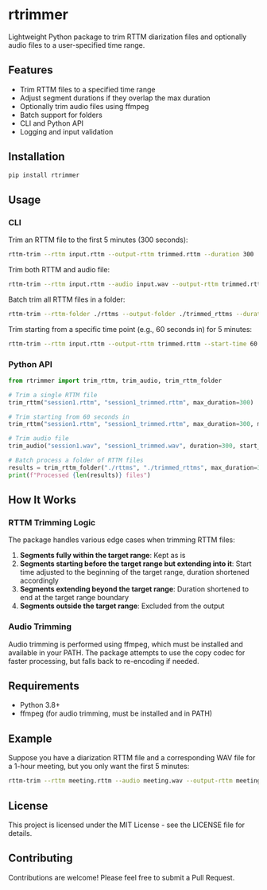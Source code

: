 # rtrimmer

Lightweight Python package to trim RTTM diarization files and optionally audio files to a user-specified time range.

## Features
- Trim RTTM files to a specified time range
- Adjust segment durations if they overlap the max duration
- Optionally trim audio files using ffmpeg
- Batch support for folders
- CLI and Python API
- Logging and input validation

## Installation

```bash
pip install rtrimmer
```

## Usage

### CLI

Trim an RTTM file to the first 5 minutes (300 seconds):

```bash
rttm-trim --rttm input.rttm --output-rttm trimmed.rttm --duration 300
```

Trim both RTTM and audio file:

```bash
rttm-trim --rttm input.rttm --audio input.wav --output-rttm trimmed.rttm --output-audio trimmed.wav --duration 300
```

Batch trim all RTTM files in a folder:

```bash
rttm-trim --rttm-folder ./rttms --output-folder ./trimmed_rttms --duration 300
```

Trim starting from a specific time point (e.g., 60 seconds in) for 5 minutes:

```bash
rttm-trim --rttm input.rttm --output-rttm trimmed.rttm --start-time 60 --duration 300
```

### Python API

```python
from rtrimmer import trim_rttm, trim_audio, trim_rttm_folder

# Trim a single RTTM file
trim_rttm("session1.rttm", "session1_trimmed.rttm", max_duration=300)

# Trim starting from 60 seconds in
trim_rttm("session1.rttm", "session1_trimmed.rttm", max_duration=300, min_time=60)

# Trim audio file
trim_audio("session1.wav", "session1_trimmed.wav", duration=300, start_time=0)

# Batch process a folder of RTTM files
results = trim_rttm_folder("./rttms", "./trimmed_rttms", max_duration=300)
print(f"Processed {len(results)} files")
```

## How It Works

### RTTM Trimming Logic

The package handles various edge cases when trimming RTTM files:

1. **Segments fully within the target range**: Kept as is
2. **Segments starting before the target range but extending into it**: Start time adjusted to the beginning of the target range, duration shortened accordingly
3. **Segments extending beyond the target range**: Duration shortened to end at the target range boundary
4. **Segments outside the target range**: Excluded from the output

### Audio Trimming

Audio trimming is performed using ffmpeg, which must be installed and available in your PATH. The package attempts to use the copy codec for faster processing, but falls back to re-encoding if needed.

## Requirements
- Python 3.8+
- ffmpeg (for audio trimming, must be installed and in PATH)

## Example

Suppose you have a diarization RTTM file and a corresponding WAV file for a 1-hour meeting, but you only want the first 5 minutes:

```bash
rttm-trim --rttm meeting.rttm --audio meeting.wav --output-rttm meeting_5min.rttm --output-audio meeting_5min.wav --duration 300
```

## License

This project is licensed under the MIT License - see the LICENSE file for details.

## Contributing

Contributions are welcome! Please feel free to submit a Pull Request.
